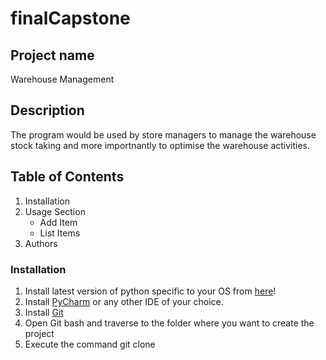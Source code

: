 # finalCapstone
## Project name
Warehouse Management

## Description
The program would be used by store managers to manage the warehouse stock taking and more importnantly to optimise the warehouse activities.

## Table of Contents
1. Installation
2. Usage Section
    - Add Item
    - List Items
3. Authors

### Installation
1. Install latest version of python specific to your OS from [here](https://www.python.org/downloads/)!
2. Install [PyCharm](https://www.jetbrains.com/help/pycharm/installation-guide.html) or any other IDE of your choice.
3. Install [Git](https://git-scm.com/downloads)
4. Open Git bash and traverse to the folder where you want to create the project
5. Execute the command git clone 
